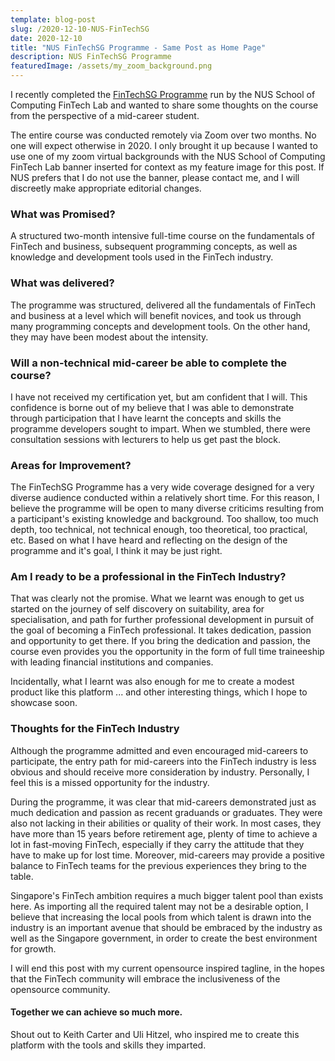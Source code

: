 ```yaml
---
template: blog-post
slug: /2020-12-10-NUS-FinTechSG
date: 2020-12-10
title: "NUS FinTechSG Programme - Same Post as Home Page"
description: NUS FinTechSG Programme
featuredImage: /assets/my_zoom_background.png
---
```

I recently completed the [FinTechSG Programme](https://fintechlab.nus.edu.sg/nus-fintechsg-programme/) run by the NUS School of Computing FinTech Lab and wanted to share some thoughts on the course from the perspective of a mid-career student. 

The entire course was conducted remotely via Zoom over two months. No one will expect otherwise in 2020. I only brought it up because I wanted to use one of my zoom virtual backgrounds with the NUS School of Computing FinTech Lab banner inserted for context as my feature image for this post. If NUS prefers that I do not use the banner, please contact me, and I will discreetly make appropriate editorial changes.

### What was Promised?

A structured two-month intensive full-time course on the fundamentals of FinTech and business, subsequent programming concepts, as well as knowledge and development tools used in the FinTech industry.

### What was delivered?

The programme was structured, delivered all the fundamentals of FinTech and business at a level which will benefit novices, and took us through many programming concepts and development tools. On the other hand, they may have been modest about the intensity.

### Will a non-technical mid-career be able to complete the course?

I have not received my certification yet, but am confident that I will. This confidence is borne out of my believe that I was able to demonstrate through participation that I have learnt the concepts and skills the programme developers sought to impart. When we stumbled, there were consultation sessions with lecturers to help us get past the block. 

### Areas for Improvement?

The FinTechSG Programme has a very wide coverage designed for a very diverse audience conducted within a relatively short time. For this reason, I believe the programme will be open to many diverse criticims resulting from a participant's existing knowledge and background. Too shallow, too much depth, too technical, not technical enough, too theoretical, too practical, etc. Based on what I have heard and reflecting on the design of the programme and it's goal, I think it may be just right.

### Am I ready to be a professional in the FinTech Industry?

That was clearly not the promise. What we learnt was enough to get us started on the journey of self discovery on suitability, area for specialisation, and path for further professional development in pursuit of the goal of becoming a FinTech professional. It takes dedication, passion and opportunity to get there. If you bring the dedication and passion, the course even provides you the opportunity in the form of full time traineeship with leading financial institutions and companies. 

Incidentally, what I learnt was also enough for me to create a modest product like this platform ... and other interesting things, which I hope to showcase soon.

### Thoughts for the FinTech Industry

Although the programme admitted and even encouraged mid-careers to participate, the entry path for mid-careers into the FinTech industry is less obvious and should receive more consideration by  industry. Personally, I feel this is a missed opportunity for the industry. 

During the programme, it was clear that mid-careers demonstrated just as much dedication and passion as recent graduands or graduates. They were also not lacking in their abilities or quality of their work. In most cases, they have more than 15 years before retirement age, plenty of time to achieve a lot in fast-moving FinTech, especially if they carry the attitude that they have to make up for lost time. Moreover, mid-careers may provide a positive balance to FinTech teams for the previous experiences they bring to the table. 

Singapore's FinTech ambition requires a much bigger talent pool than exists here. As importing all the required talent may not be a desirable option, I believe that increasing the local pools from which talent is drawn into the industry is an important avenue that should be embraced by the industry as well as the Singapore government, in order to create the best environment for growth.

I will end this post with my current opensource inspired tagline, in the hopes that the FinTech community will embrace the inclusiveness of the opensource community.

#### Together we can achieve so much more.

Shout out to Keith Carter and Uli Hitzel, who inspired me to create this platform with the tools and skills they imparted.